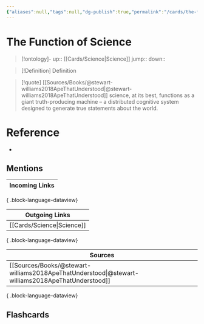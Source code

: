 ```yaml
---
{"aliases":null,"tags":null,"dg-publish":true,"permalink":"/cards/the-function-of-science/","dgPassFrontmatter":true}
---
```


# The Function of Science

> [!ontology]-
> up:: [[Cards/Science\|Science]]
> jump:: 
> down:: 

> [!Definition] Definition

> [!quote] [[Sources/Books/@stewart-williams2018ApeThatUnderstood\|@stewart-williams2018ApeThatUnderstood]]
> science, at its best, functions as a giant truth-producing machine – a distributed cognitive system designed to generate true statements about the world.

# Reference

- 

## Mentions

| Incoming Links |
| -------------- |

{ .block-language-dataview}

| Outgoing Links                |
| ----------------------------- |
| [[Cards/Science\|Science]] |

{ .block-language-dataview}

| Sources                                                                                             |
| --------------------------------------------------------------------------------------------------- |
| [[Sources/Books/@stewart-williams2018ApeThatUnderstood\|@stewart-williams2018ApeThatUnderstood]] |

{ .block-language-dataview}

## Flashcards